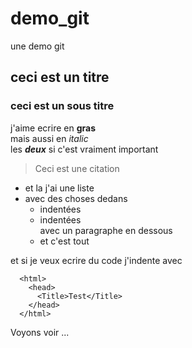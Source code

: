 # demo_git
une demo git
## ceci est un titre  
### ceci est un sous titre  
j'aime ecrire en **gras**  
mais aussi en  *italic*  
les  ***deux*** si c'est vraiment important

  
> Ceci est une citation  

- et la j'ai une liste
- avec des choses dedans
  - indentées
  - indentées  
    avec un paragraphe en dessous
  - et c'est tout

et si je veux ecrire du code j'indente avec 
~~~    
  <html>  
    <head>  
      <Title>Test</Title>  
    </head>  
  </html>  
~~~    
Voyons voir ... 
